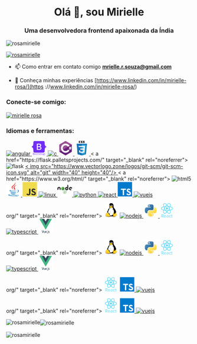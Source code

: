 <h1 align="center">Olá 👋, sou Mirielle</h1>
<h3 align="center">Uma desenvolvedora frontend apaixonada da Índia</h3>

<p align="left"> <img src=" https://komarev.com/ghpvc/?username=rosamirielle&label=Profile%20views&color=0e75b6&style=flat" alt="rosamirielle" /> </p>

<p align="left"> <a href="https:/ /github.com/ryo-ma/github-profile-trophy"><img src="https://github-profile-trophy.vercel.app/?username=rosamirielle" alt="rosamirielle" /></a > </p>

- 📫 Como entrar em contato comigo **mrielle.r.souza@gmail.com**

- 📄 Conheça minhas experiências [https://www.linkedin.com/in/mirielle-rosa/](https ://www.linkedin.com/in/mirielle-rosa/)

<h3 align="left">Conecte-se comigo:</h3>
<p align="left">
<a href="https://linkedin .com/in/mirielle rosa" target="blank"><img align="center" src="https://raw.githubusercontent.com/rahuldkjain/github-profile-readme-generator/master/src/images/ ícones/Social/linked-in-alt.svg" alt="mirielle rosa" height="30" width="40" /></a>
</p>

<h3 align="left">Idiomas e ferramentas: </h3>
<p align="left"> <a href="https://angular.io" target="_blank" rel="noreferrer"> <img src="https://angular.io/assets/images/logos /angular/angular.svg" alt="angular" width="40" height="40"/> </a> <a href="https://getbootstrap.com" target="_blank" rel="noreferrer "> <img src="https://raw.githubusercontent.com/devicons/devicon/master/icons/bootstrap/bootstrap-plain-wordmark.svg" alt="bootstrap" width="40" height="40" /> </a> <a href="https://www.cprogramming.com/" target="_blank" rel="noreferrer"> <img src="https://raw.githubusercontent.com/devicons/ devicon/master/icons/c/c-original.svg" alt="c" width="40" height="40"/> </a> <a href="https://www.w3schools.com/ cs/" target="_blank" rel="noreferrer"> <img src="https://raw.githubusercontent.com/devicons/devicon/master/icons/csharp/csharp-original.svg" alt="csharp" width="40" height="40"/> </a> <a href="https://www.w3schools.com/css/" target="_blank" rel="noreferrer"> <img src=" https://raw.githubusercontent.com/devicons/devicon/master/icons/css3/css3-original-wordmark.svg" alt="css3" width="40" height="40"/> </a> < a href="https://flask.palletsprojects.com/" target="_blank" rel="noreferrer"> <img src="https://www.vectorlogo.zone/logos/pocoo_flask/pocoo_flask-icon.svg " alt="flask" width="40" height="40"/> </a> <a href="https://git-scm.com/" target="_blank" rel="noreferrer"> < img src="https://www.vectorlogo.zone/logos/git-scm/git-scm-icon.svg" alt="git" width="40" height="40"/> </a> < a href="https://www.w3.org/html/" target="_blank" rel="noreferrer"> <img src="https://raw.githubusercontent.com/devicons/devicon/master/icons /html5/html5-original-wordmark.svg" alt="html5" width="40" height="40"/> </a> <a href="https://www.java.com" target=" _blank" rel="noreferrer"> <img src="https://raw.githubusercontent.com/devicons/devicon/master/icons/java/java-original.svg" alt="java" width="40" height="40"/> </a> <a href="https://developer.mozilla.org/en-US/docs/Web/JavaScript" target= "_blank" rel="noreferrer"> <img src="https://raw.githubusercontent.com/devicons/devicon/master/icons/javascript/javascript-original.svg" alt="javascript" width="40" height="40"/> </a> <a href="https://www.linux.org/" target="_blank" rel="noreferrer"> <img src="https://raw.githubusercontent .com/devicons/devicon/master/icons/linux/linux-original.svg" alt="linux" width="40" height="40"/> </a> <a href="https://nodejs .org" target="_blank" rel="noreferrer"> <img src="https://raw.githubusercontent.com/devicons/devicon/master/icons/nodejs/nodejs-original-wordmark.svg" alt=" nodejs" width="40" height="40"/> </a> <a href="https://www.python.org" target="_blank" rel="noreferrer"> <img src="https ://raw.githubusercontent.com/devicons/devicon/master/icons/python/python-original.svg" alt="python" width="40" height="40"/> </a> <a href= "https://reactjs.org/" target="_blank" rel="noreferrer"> <img src="https://raw.githubusercontent.com/devicons/devicon/master/icons/react/react-original- wordmark.svg" alt="react" width="40" height="40"/> </a> <a href="https://www.typescriptlang.org/" target="_blank" rel="noreferrer "> <img src="https://raw.githubusercontent.com/devicons/devicon/master/icons/typescript/typescript-original.svg" alt="typescript" width="40" height="40"/> </a> <a href="https://vuejs.org/" target="_blank" rel="noreferrer"> <img src="https://raw.githubusercontent.com/devicons/devicon/master/ ícones/vuejs/vuejs-original-wordmark.svg" alt="vuejs" width="40" height="40"/> </a> </p>org/" target="_blank" rel="noreferrer"> <img src="https://raw.githubusercontent.com/devicons/devicon/master/icons/linux/linux-original.svg" alt="linux" width="40" height="40"/> </a> <a href="https://nodejs.org" target="_blank" rel="noreferrer"> <img src="https://raw .githubusercontent.com/devicons/devicon/master/icons/nodejs/nodejs-original-wordmark.svg" alt="nodejs" width="40" height="40"/> </a> <a href="https ://www.python.org" target="_blank" rel="noreferrer"> <img src="https://raw.githubusercontent.com/devicons/devicon/master/icons/python/python-original.svg " alt="python" width="40" height="40"/> </a> <a href="https://reactjs.org/" target="_blank" rel="noreferrer"> <img src ="https://raw.githubusercontent.com/devicons/devicon/master/icons/react/react-original-wordmark.svg" alt="react" width="40" height="40"/> </a > <a href="https://www.typescriptlang.org/" target="_blank" rel="noreferrer"> <img src="https://raw.githubusercontent.com/devicons/devicon/master/icons /typescript/typescript-original.svg" alt="typescript" width="40" height="40"/> </a> <a href="https://vuejs.org/" target="_blank" rel ="noreferrer"> <img src="https://raw.githubusercontent.com/devicons/devicon/master/icons/vuejs/vuejs-original-wordmark.svg" alt="vuejs" width="40" height= "40"/> </a> </p>org/" target="_blank" rel="noreferrer"> <img src="https://raw.githubusercontent.com/devicons/devicon/master/icons/linux/linux-original.svg" alt="linux" width="40" height="40"/> </a> <a href="https://nodejs.org" target="_blank" rel="noreferrer"> <img src="https://raw .githubusercontent.com/devicons/devicon/master/icons/nodejs/nodejs-original-wordmark.svg" alt="nodejs" width="40" height="40"/> </a> <a href="https ://www.python.org" target="_blank" rel="noreferrer"> <img src="https://raw.githubusercontent.com/devicons/devicon/master/icons/python/python-original.svg " alt="python" width="40" height="40"/> </a> <a href="https://reactjs.org/" target="_blank" rel="noreferrer"> <img src ="https://raw.githubusercontent.com/devicons/devicon/master/icons/react/react-original-wordmark.svg" alt="react" width="40" height="40"/> </a > <a href="https://www.typescriptlang.org/" target="_blank" rel="noreferrer"> <img src="https://raw.githubusercontent.com/devicons/devicon/master/icons /typescript/typescript-original.svg" alt="typescript" width="40" height="40"/> </a> <a href="https://vuejs.org/" target="_blank" rel ="noreferrer"> <img src="https://raw.githubusercontent.com/devicons/devicon/master/icons/vuejs/vuejs-original-wordmark.svg" alt="vuejs" width="40" height= "40"/> </a> </p>org/" target="_blank" rel="noreferrer"> <img src="https://raw.githubusercontent.com/devicons/devicon/master/icons/react/react-original-wordmark.svg" alt=" reagir" width="40" height="40"/> </a> <a href="https://www.typescriptlang.org/" target="_blank" rel="noreferrer"> <img src=" https://raw.githubusercontent.com/devicons/devicon/master/icons/typescript/typescript-original.svg" alt="typescript" width="40" height="40"/> </a> <a href ="https://vuejs.org/" target="_blank" rel="noreferrer"> <img src="https://raw.githubusercontent.com/devicons/devicon/master/icons/vuejs/vuejs-original -wordmark.svg" alt="vuejs" width="40" height="40"/> </a> </p>org/" target="_blank" rel="noreferrer"> <img src="https://raw.githubusercontent.com/devicons/devicon/master/icons/react/react-original-wordmark.svg" alt=" reagir" width="40" height="40"/> </a> <a href="https://www.typescriptlang.org/" target="_blank" rel="noreferrer"> <img src=" https://raw.githubusercontent.com/devicons/devicon/master/icons/typescript/typescript-original.svg" alt="typescript" width="40" height="40"/> </a> <a href ="https://vuejs.org/" target="_blank" rel="noreferrer"> <img src="https://raw.githubusercontent.com/devicons/devicon/master/icons/vuejs/vuejs-original -wordmark.svg" alt="vuejs" width="40" height="40"/> </a> </p>

<p><img align="left" src="https://github-readme-stats.vercel.app/api/top-langs?username=rosamirielle&show_icons=true&locale=en&layout=compact" alt="rosamirielle" /> </p>

<p> <img align="center" src="https://github-readme-stats.vercel.app/api?username=rosamirielle&show_icons=true&locale=en" alt="rosamirielle" /> </p>

<p><img align="center" src="https://github-readme-streak-stats.herokuapp.com/?user=rosamirielle&" alt="rosamirielle" /></p>
